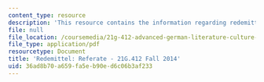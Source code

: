 ```yaml
---
content_type: resource
description: 'This resource contains the information regarding redemittel: referate.'
file: null
file_location: /coursemedia/21g-412-advanced-german-literature-culture-madness-murder-mysteries-fall-2014/36ad8b70a659fa5eb90ed6c06b3af233_MIT21G_412F14_Wk2-3_Red.pdf
file_type: application/pdf
resourcetype: Document
title: 'Redemittel: Referate - 21G.412 Fall 2014'
uid: 36ad8b70-a659-fa5e-b90e-d6c06b3af233
---
```

